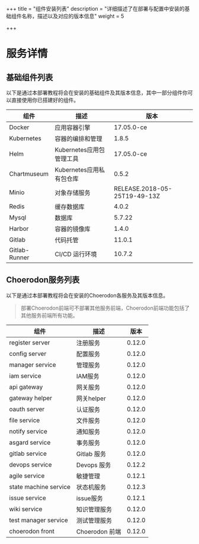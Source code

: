 +++
title = "组件安装列表"
description = "详细描述了在部署与配置中安装的基础组件名称，描述以及对应的版本信息"
weight = 5

+++

# 服务详情

## 基础组件列表

以下是通过本部署教程将会在安装的基础组件及其版本信息，其中一部分组件你可以直接使用你已搭建好的组件。

组件|描述| 版本
---|---|---
Docker|应用容器引擎|17.05.0-ce
Kubernetes|容器的编排和管理|1.8.5
Helm|Kubernetes应用包管理工具|17.05.0-ce
Chartmuseum|Kubernetes应用私有包仓库|0.5.2
Minio|对象存储服务|RELEASE.2018-05-25T19-49-13Z
Redis|缓存数据库|4.0.2
Mysql|数据库|5.7.22
Harbor|容器的镜像库|1.4.0
Gitlab|代码托管|11.0.1
Gitlab-Runner|CI/CD 运行环境|10.7.2

## Choerodon服务列表

以下是通过本部署教程将会在安装的Choerodon各服务及其版本信息。

<blockquote class="note"> 
部署Choerodon前端可不部署其他服务前端，Choerodon前端功能包括了其他服务前端所有功能。
</blockquote>

组件|描述| 版本
---|---|---
register server|注册服务|0.12.0
config server|配置服务|0.12.0
manager service|管理服务|0.12.0
iam service|IAM服务|0.12.0
api gateway|网关服务|0.12.0
gateway helper|网关helper|0.12.0
oauth server|认证服务|0.12.0
file service|文件服务|0.12.0
notify service|通知服务|0.12.0
asgard service|事务服务|0.12.0
gitlab service|Gitlab 服务|0.12.0
devops service|Devops 服务|0.12.2
agile service|敏捷管理|0.12.1
state machine service|状态机服务|0.12.3
issue service|issue服务|0.12.1
wiki service|知识管理服务|0.12.0
test manager service|测试管理服务|0.12.0
choerodon front|Choerodon 前端|0.12.0
